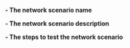 <!--
Please make sure you've read and understood our [contributing guidelines](https://github.com/KatharaFramework/Kathara-Labs/blob/main/CONTRIBUTING.md)

This PR add a new network scenario. 

Please provide the following information:
-->

**- The network scenario name**

**- The network scenario description**

**- The steps to test the network scenario**

